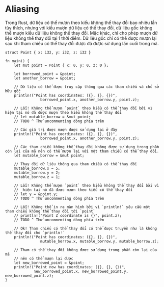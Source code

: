 # Aliasing

Trong Rust, dữ liệu có thể mượn theo kiểu không thể thay đổi bao nhiêu lần tùy thích, nhưng với kiểu mượn dữ liệu có thể thay đổi, dữ liệu gốc không thể mượn kiểu dữ liệu không thể thay đổi. Mặc khác, chỉ cho phép mượn dữ liệu không thể thay đổi tại 1 thời điểm. Dữ liệu gốc chỉ có thể được mượn lại sau khi tham chiếu có thể thay đổi được đã được sử dụng lần cuối trong mã.

```rust,editable
struct Point { x: i32, y: i32, z: i32 }

fn main() {
    let mut point = Point { x: 0, y: 0, z: 0 };

    let borrowed_point = &point;
    let another_borrow = &point;

    // Dữ liệu có thể được truy cập thông qua các tham chiếu và chủ sở hữu gốc
    println!("Point has coordinates: ({}, {}, {})",
                borrowed_point.x, another_borrow.y, point.z);

    // Lỗi! Không thể mượn `point` theo kiểu có thể thay đổi bởi vì hiện tại nó đã được mượn theo kiểu không thể thay đổi 
    // let mutable_borrow = &mut point;
    // TODO ^ Thử uncommenting dòng phía trên

    // Các giá trị được mượn được sử dụng lại ở đây
    println!("Point has coordinates: ({}, {}, {})",
                borrowed_point.x, another_borrow.y, point.z);

    // Các tham chiếu không thể thay đổi không được sử dụng trong phần còn lại của mã nên có thể mượn lại với một tham chiếu có thể thay đổi.
    let mutable_borrow = &mut point;

    // Thay đổi dữ liệu thông qua tham chiếu có thể thay đổi
    mutable_borrow.x = 5;
    mutable_borrow.y = 2;
    mutable_borrow.z = 1;

    // Lỗi! Không thể mượn `point` theo kiểu không thể thay đổi bởi vì 
    //  hiện tại nó đã được mượn theo kiểu có thể thay đổi 
    // let y = &point.y;
    // TODO ^ Thử uncommenting dòng phía trên

    // Lỗi! Không thể in ra màn hình bởi vì `println!` yêu cầu một tham chiếu không thể thay đổi tới `point`
    // println!("Point Z coordinate is {}", point.z);
    // TODO ^ Thử uncommenting dòng phía trên

    // Ok! Tham chiếu có thể thay đổi có thể được truyền như là không thể thay đổi cho `println!`
    println!("Point has coordinates: ({}, {}, {})",
                mutable_borrow.x, mutable_borrow.y, mutable_borrow.z);

    // Tham có thể thay đổi không được sử dụng trong phần còn lại của mã 
    // nên có thể mượn lại được
    let new_borrowed_point = &point;
    println!("Point now has coordinates: ({}, {}, {})",
             new_borrowed_point.x, new_borrowed_point.y, new_borrowed_point.z);
}
```
